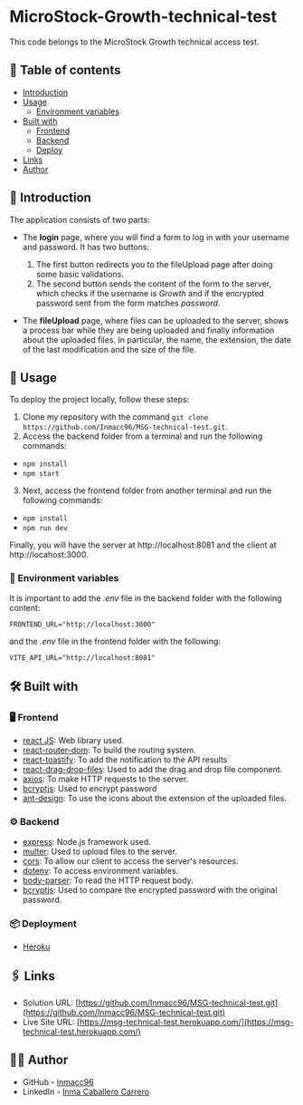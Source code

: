 # MicroStock-Growth-technical-test

This code belongs to the MicroStock Growth technical access test.

## 📌 Table of contents

- [Introduction](#🚀-introduction)
- [Usage](#🔧-usage)
  - [Environment variables](#📄-environment-variables)
- [Built with](#🛠-built-with)
  - [Frontend](#🖥-frontend)
  - [Backend](#⚙️-backend)
  - [Deploy](#📦-deployment)
- [Links](#🖇-links)
- [Author](#👩🏽-author)

## 🚀 Introduction

The application consists of two parts:

- The **login** page, where you will find a form to log in with your username and password. It has two buttons:

  1.  The first button redirects you to the fileUpload page after doing some basic validations.
  2.  The second button sends the content of the form to the server, which checks if the username is _Growth_ and if the encrypted password sent from the form matches _password_.

- The **fileUpload** page, where files can be uploaded to the server, shows a process bar while they are being uploaded and finally information about the uploaded files. In particular, the name, the extension, the date of the last modification and the size of the file.

## 🔧 Usage

To deploy the project locally, follow these steps:

1. Clone my repository with the command `git clone https://github.com/Inmacc96/MSG-technical-test.git`.
2. Access the backend folder from a terminal and run the following commands:

- `npm install`
- `npm start`

3. Next, access the frontend folder from another terminal and run the following commands:

- `npm install`
- `npm run dev`

Finally, you will have the server at http://localhost:8081 and the client at http://locahost:3000.

### 📄 Environment variables

It is important to add the *.env* file in the backend folder with the following content:

```
FRONTEND_URL="http://localhost:3000"
```

and the *.env* file in the frontend folder with the following:

```
VITE_API_URL="http://localhost:8081"
```

## 🛠 Built with

### 🖥 Frontend

- [react JS](https://reactjs.org/): Web library used.
- [react-router-dom](https://reactrouter.com/): To build the routing system.
- [react-toastify](https://www.npmjs.com/package/react-toastify): To add the notification to the API results
- [react-drag-drop-files](https://www.npmjs.com/package/react-drag-drop-files): Used to add the drag and drop file component.
- [axios](https://axios-http.com/): To make HTTP requests to the server.
- [bcryptjs](https://www.npmjs.com/package/bcryptjs): Used to encrypt password
- [ant-design](https://ant.design/): To use the icons about the extension of the uploaded files.

### ⚙️ Backend

- [express](https://expressjs.com/): Node.js framework used.
- [multer](https://www.npmjs.com/package/multer): Used to upload files to the server.
- [cors](https://www.npmjs.com/package/cors): To allow our client to access the server's resources.
- [dotenv](https://www.npmjs.com/package/dotenv): To access environment variables.
- [body-parser](https://www.npmjs.com/package/body-parser): To read the HTTP request body.
- [bcryptjs](https://www.npmjs.com/package/bcryptjs): Used to compare the encrypted password with the original password.

### 📦 Deployment

- [Heroku](https://www.heroku.com)

## 🖇 Links

- Solution URL: [https://github.com/Inmacc96/MSG-technical-test.git](https://github.com/Inmacc96/MSG-technical-test.git)
- Live Site URL: [https://msg-technical-test.herokuapp.com/](https://msg-technical-test.herokuapp.com/)

## 👩🏽 Author

- GitHub - [inmacc96](https://github.com/Inmacc96)
- LinkedIn - [Inma Caballero Carrero](https://www.linkedin.com/in/inmacaballerocarrero/)
